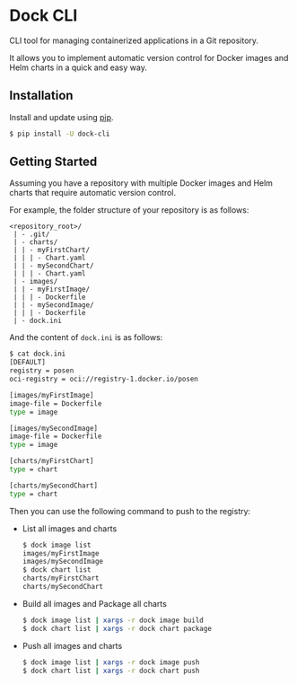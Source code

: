 # Dock CLI

CLI tool for managing containerized applications in a Git repository.

It allows you to implement automatic version control for Docker images and Helm charts in a quick and easy way.

## Installation

Install and update using [pip](https://pip.pypa.io/en/stable/getting-started/).

```bash
$ pip install -U dock-cli
```

## Getting Started

Assuming you have a repository with multiple Docker images and Helm charts that require automatic version control.

For example, the folder structure of your repository is as follows:

```
<repository_root>/
 | - .git/
 | - charts/
 | | - myFirstChart/
 | | | - Chart.yaml
 | | - mySecondChart/
 | | | - Chart.yaml
 | - images/
 | | - myFirstImage/
 | | | - Dockerfile
 | | - mySecondImage/
 | | | - Dockerfile
 | - dock.ini
```

And the content of `dock.ini` is as follows:

```bash
$ cat dock.ini
[DEFAULT]
registry = posen
oci-registry = oci://registry-1.docker.io/posen

[images/myFirstImage]
image-file = Dockerfile
type = image

[images/mySecondImage]
image-file = Dockerfile
type = image

[charts/myFirstChart]
type = chart

[charts/mySecondChart]
type = chart
```

Then you can use the following command to push to the registry:

- List all images and charts
    ```bash
    $ dock image list
    images/myFirstImage
    images/mySecondImage
    $ dock chart list
    charts/myFirstChart
    charts/mySecondChart
    ```
- Build all images and Package all charts
    ```bash
    $ dock image list | xargs -r dock image build
    $ dock chart list | xargs -r dock chart package
    ```
- Push all images and charts
    ```bash
    $ dock image list | xargs -r dock image push
    $ dock chart list | xargs -r dock chart push
    ```
